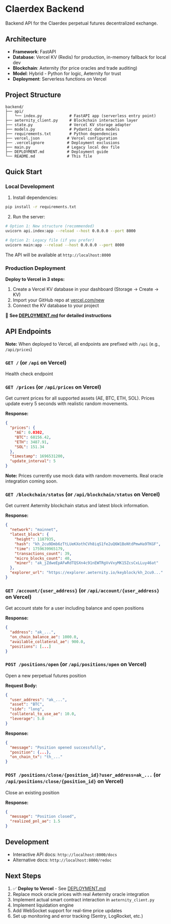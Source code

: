 # Claerdex Backend

Backend API for the Claerdex perpetual futures decentralized exchange.

## Architecture

- **Framework**: FastAPI
- **Database**: Vercel KV (Redis) for production, in-memory fallback for local dev
- **Blockchain**: Aeternity (for price oracles and trade auditing)
- **Model**: Hybrid - Python for logic, Aeternity for trust
- **Deployment**: Serverless functions on Vercel

## Project Structure

```
backend/
├── api/
│   └── index.py            # FastAPI app (serverless entry point)
├── aeternity_client.py     # Blockchain interaction layer
├── state.py                # Vercel KV storage adapter
├── models.py               # Pydantic data models
├── requirements.txt        # Python dependencies
├── vercel.json            # Vercel configuration
├── .vercelignore          # Deployment exclusions
├── main.py                # Legacy local dev file
├── DEPLOYMENT.md          # Deployment guide
└── README.md              # This file
```

## Quick Start

### Local Development

1. Install dependencies:
```bash
pip install -r requirements.txt
```

2. Run the server:
```bash
# Option 1: New structure (recommended)
uvicorn api.index:app --reload --host 0.0.0.0 --port 8000

# Option 2: Legacy file (if you prefer)
uvicorn main:app --reload --host 0.0.0.0 --port 8000
```

The API will be available at `http://localhost:8000`

### Production Deployment

**Deploy to Vercel in 3 steps:**

1. Create a Vercel KV database in your dashboard (Storage → Create → KV)
2. Import your GitHub repo at [vercel.com/new](https://vercel.com/new)
3. Connect the KV database to your project

📖 **See [DEPLOYMENT.md](DEPLOYMENT.md) for detailed instructions**

## API Endpoints

**Note:** When deployed to Vercel, all endpoints are prefixed with `/api` (e.g., `/api/prices`)

### `GET /` (or `/api` on Vercel)
Health check endpoint

### `GET /prices` (or `/api/prices` on Vercel)
Get current prices for all supported assets (AE, BTC, ETH, SOL). Prices update every 5 seconds with realistic random movements.

**Response:**
```json
{
  "prices": {
    "AE": 0.0302,
    "BTC": 68156.42,
    "ETH": 3487.91,
    "SOL": 151.34
  },
  "timestamp": 1696531200,
  "update_interval": 5
}
```

**Note:** Prices currently use mock data with random movements. Real oracle integration coming soon.

### `GET /blockchain/status` (or `/api/blockchain/status` on Vercel)
Get current Aeternity blockchain status and latest block information.

**Response:**
```json
{
  "network": "mainnet",
  "latest_block": {
    "height": 1187935,
    "hash": "kh_2cu9Dmb6zTtLUeKXothCVh8iqS1fe2uQ6W1BoNtdPmwHa9TKGF",
    "time": 1759639965179,
    "transactions_count": 39,
    "micro_blocks_count": 40,
    "miner": "ak_jZdweEpAFwRdTQSXn4c91nEWTRgVvVxyMK15ZcsCxLLuy46at"
  },
  "explorer_url": "https://explorer.aeternity.io/keyblock/kh_2cu9..."
}
```

### `GET /account/{user_address}` (or `/api/account/{user_address}` on Vercel)
Get account state for a user including balance and open positions

**Response:**
```json
{
  "address": "ak_...",
  "on_chain_balance_ae": 1000.0,
  "available_collateral_ae": 900.0,
  "positions": [...]
}
```

### `POST /positions/open` (or `/api/positions/open` on Vercel)
Open a new perpetual futures position

**Request Body:**
```json
{
  "user_address": "ak_...",
  "asset": "BTC",
  "side": "long",
  "collateral_to_use_ae": 10.0,
  "leverage": 5.0
}
```

**Response:**
```json
{
  "message": "Position opened successfully",
  "position": {...},
  "on_chain_tx": "th_..."
}
```

### `POST /positions/close/{position_id}?user_address=ak_...` (or `/api/positions/close/{position_id}` on Vercel)
Close an existing position

**Response:**
```json
{
  "message": "Position closed",
  "realized_pnl_ae": 1.5
}
```

## Development

- Interactive API docs: `http://localhost:8000/docs`
- Alternative docs: `http://localhost:8000/redoc`

## Next Steps

1. ✅ **Deploy to Vercel** - See [DEPLOYMENT.md](DEPLOYMENT.md)
2. Replace mock oracle prices with real Aeternity oracle integration
3. Implement actual smart contract interaction in `aeternity_client.py`
4. Implement liquidation engine
5. Add WebSocket support for real-time price updates
6. Set up monitoring and error tracking (Sentry, LogRocket, etc.)
